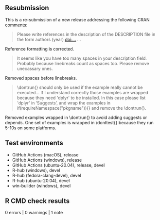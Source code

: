 ## Resubmission

This is a re-submission of a new release addressing the following CRAN comments:

> Please write references in the description of the DESCRIPTION file in
the form
authors (year) <doi:...> ...

Reference formatting is corrected.

> It seems like you have too many spaces in your description field.
Probably because linebreaks count as spaces too.
Please remove unecassary ones.

Removed spaces before linebreaks.

> \dontrun{} should only be used if the example really cannot be executed...
If I understand correctly those examples are wrapped because they need
'dplyr' to be installed. In this case please list 'dplyr' in ‘Suggests’,
and wrap the examples in if(requireNamespace("pkgname")){} and remove
the \dontrun{}.

Removed examples wrapped in \dontrun{} to avoid adding suggests or depends.
One set of examples is wrapped in \donttest{} because they run 5-10s on some platforms.
  

## Test environments

* GitHub Actions (macOS), release
* GitHub Actions (windows), release
* GitHub Actions (ubuntu-20.04), release, devel
* R-hub (windows), devel
* R-hub (fedora-clang-devel), devel
* R-hub (ubuntu-20.04), devel
* win-builder (windows), devel

## R CMD check results

0 errors | 0 warnings | 1 note



